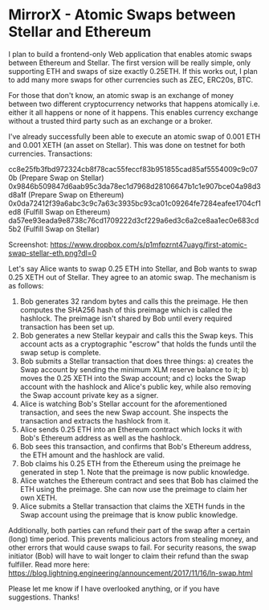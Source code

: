 # MirrorX - Atomic Swaps between Stellar and Ethereum

I plan to build a frontend-only Web application that enables atomic swaps between Ethereum and Stellar. The first version will be really simple, only supporting ETH and swaps of size exactly 0.25ETH. If this works out, I plan to add many more swaps for other currencies such as ZEC, ERC20s, BTC. 

For those that don't know, an atomic swap is an exchange of money between two different cryptocurrency networks that happens atomically i.e. either it all happens or none of it happens. This enables currency exchange without a trusted third party such as an exchange or a broker.

I've already successfully been able to execute an atomic swap of 0.001 ETH and 0.001 XETH (an asset on Stellar). This was done on testnet for both currencies. Transactions:

cc8e25fb3fbd972324cb8f78cac55feccf83b951855cad85af5554009c9c070b (Prepare Swap on Stellar)
0x9846b509847d6aab95c3da78ec1d7968d28106647b1c1e907bce04a98d3d8a1f (Prepare Swap on Ethereum)
0x0da72412f39a6abc3c9c7a63c3935bc93ca01c09264fe7284eafee1704cf1ed8 (Fulfill Swap on Ethereum)
da57ee93eada9e8738c76cd1709222d3cf229a6ed3c6a2ce8aa1ec0e683cd5b2 (Fulfill Swap on Stellar)

Screenshot: https://www.dropbox.com/s/p1mfpzrnt47uayg/first-atomic-swap-stellar-eth.png?dl=0

Let's say Alice wants to swap 0.25 ETH into Stellar, and Bob wants to swap 0.25 XETH out of Stellar. They agree to an atomic swap. The mechanism is as follows:

1. Bob generates 32 random bytes and calls this the preimage. He then computes the SHA256 hash of this preimage which is called the hashlock. The preimage isn't shared by Bob until every required transaction has been set up. 
2. Bob generates a new Stellar keypair and calls this the Swap keys. This account acts as a cryptographic "escrow" that holds the funds until the swap setup is complete.
3. Bob submits a Stellar transaction that does three things: 
  a) creates the Swap account by sending the minimum XLM reserve balance to it; 
  b) moves the 0.25 XETH into the Swap account; and
  c) locks the Swap account with the hashlock and Alice's public key, while also removing the Swap account private key as a signer.
4. Alice is watching Bob's Stellar account for the aforementioned transaction, and sees the new Swap account. She inspects the transaction and extracts the hashlock from it.
5. Alice sends 0.25 ETH into an Ethereum contract which locks it with Bob's Ethereum address as well as the hashlock.
6. Bob sees this transaction, and confirms that Bob's Ethereum address, the ETH amount and the hashlock are valid. 
7. Bob claims his 0.25 ETH from the Ethereum using the preimage he generated in step 1. Note that the preimage is now public knowledge.
8. Alice watches the Ethereum contract and sees that Bob has claimed the ETH using the preimage. She can now use the preimage to claim her own XETH.
9. Alice submits a Stellar transaction that claims the XETH funds in the Swap account using the preimage that is know public knowledge.

Additionally, both parties can refund their part of the swap after a certain (long) time period. This prevents malicious actors from stealing money, and other errors that would cause swaps to fail. For security reasons, the swap initiator (Bob) will have to wait longer to claim their refund than the swap fulfiller. Read more here: https://blog.lightning.engineering/announcement/2017/11/16/ln-swap.html

Please let me know if I have overlooked anything, or if you have suggestions. Thanks!